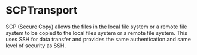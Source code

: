 # SCPTransport
SCP (Secure Copy) allows the files in the local file system or a remote file system to be copied to the local files system or a remote file system. This uses SSH for data transfer and provides the same authentication and same level of security as SSH.

